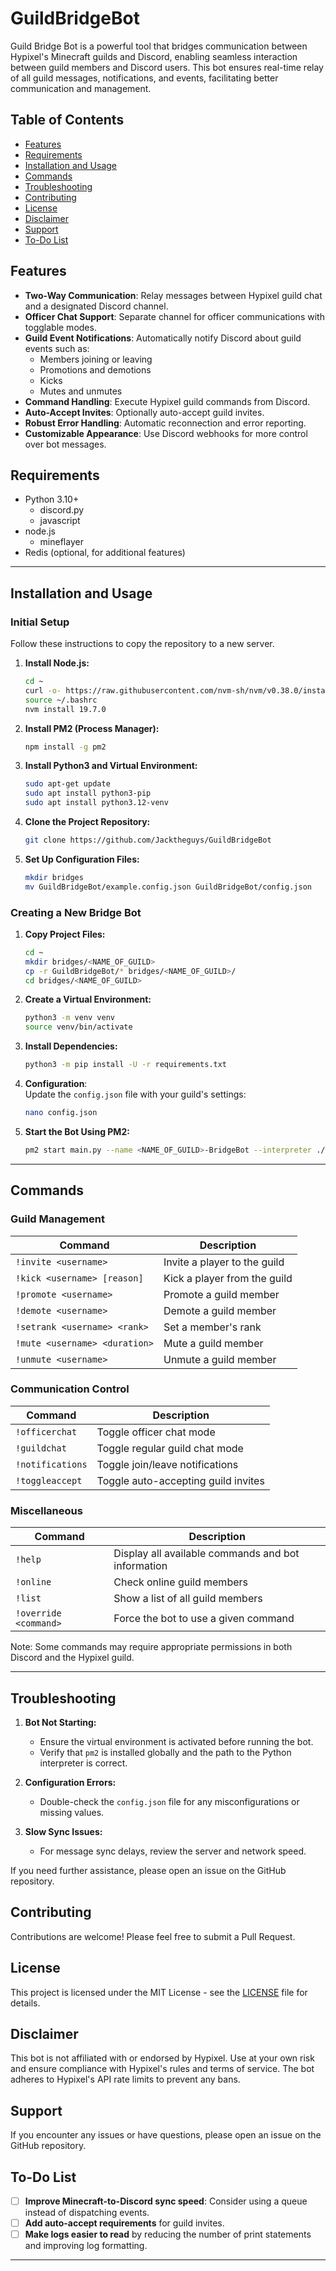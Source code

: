 # GuildBridgeBot

Guild Bridge Bot is a powerful tool that bridges communication between Hypixel's Minecraft guilds and Discord, 
enabling seamless interaction between guild members and Discord users. 
This bot ensures real-time relay of all guild messages, notifications, 
and events, facilitating better communication and management.

## Table of Contents
- [Features](#features)
- [Requirements](#requirements)
- [Installation and Usage](#installation-and-usage)
- [Commands](#commands)
- [Troubleshooting](#troubleshooting)
- [Contributing](#contributing)
- [License](#license)
- [Disclaimer](#disclaimer)
- [Support](#support)
- [To-Do List](#to-do-list)

## Features

- **Two-Way Communication**: Relay messages between Hypixel guild chat and a designated Discord channel.
- **Officer Chat Support**: Separate channel for officer communications with togglable modes.
- **Guild Event Notifications**: Automatically notify Discord about guild events such as:
  - Members joining or leaving
  - Promotions and demotions
  - Kicks
  - Mutes and unmutes
- **Command Handling**: Execute Hypixel guild commands from Discord.
- **Auto-Accept Invites**: Optionally auto-accept guild invites.
- **Robust Error Handling**: Automatic reconnection and error reporting.
- **Customizable Appearance**: Use Discord webhooks for more control over bot messages.

## Requirements

- Python 3.10+
    - discord.py
    - javascript
- node.js 
    - mineflayer
- Redis (optional, for additional features)

---

## Installation and Usage

### Initial Setup

Follow these instructions to copy the repository to a new server.

1. **Install Node.js:**
    ```bash
    cd ~
    curl -o- https://raw.githubusercontent.com/nvm-sh/nvm/v0.38.0/install.sh | bash
    source ~/.bashrc
    nvm install 19.7.0
    ```

2. **Install PM2 (Process Manager):**
    ```bash
    npm install -g pm2
    ```

3. **Install Python3 and Virtual Environment:**
    ```bash
    sudo apt-get update
    sudo apt install python3-pip
    sudo apt install python3.12-venv
    ```

4. **Clone the Project Repository:**
    ```bash
    git clone https://github.com/Jacktheguys/GuildBridgeBot
    ```

5. **Set Up Configuration Files:**
    ```bash
    mkdir bridges
    mv GuildBridgeBot/example.config.json GuildBridgeBot/config.json
    ```

### Creating a New Bridge Bot

1. **Copy Project Files:**
    ```bash
    cd ~
    mkdir bridges/<NAME_OF_GUILD>
    cp -r GuildBridgeBot/* bridges/<NAME_OF_GUILD>/
    cd bridges/<NAME_OF_GUILD>
    ```

2. **Create a Virtual Environment:**
    ```bash
    python3 -m venv venv
    source venv/bin/activate
    ```

3. **Install Dependencies:**
    ```bash
    python3 -m pip install -U -r requirements.txt
    ```

4. **Configuration**:  
    Update the `config.json` file with your guild's settings:
    ```bash
    nano config.json
    ```

5. **Start the Bot Using PM2:**
    ```bash
    pm2 start main.py --name <NAME_OF_GUILD>-BridgeBot --interpreter ./venv/bin/python --restart-delay=3000
    ```

---

## Commands

### Guild Management

| Command | Description |
|---------|-------------|
| `!invite <username>` | Invite a player to the guild |
| `!kick <username> [reason]` | Kick a player from the guild |
| `!promote <username>` | Promote a guild member |
| `!demote <username>` | Demote a guild member |
| `!setrank <username> <rank>` | Set a member's rank |
| `!mute <username> <duration>` | Mute a guild member |
| `!unmute <username>` | Unmute a guild member |

### Communication Control

| Command | Description |
|---------|-------------|
| `!officerchat` | Toggle officer chat mode |
| `!guildchat` | Toggle regular guild chat mode |
| `!notifications` | Toggle join/leave notifications |
| `!toggleaccept` | Toggle auto-accepting guild invites |

### Miscellaneous

| Command | Description |
|---------|-------------|
| `!help` | Display all available commands and bot information |
| `!online` | Check online guild members |
| `!list` | Show a list of all guild members |
| `!override <command>` | Force the bot to use a given command |

Note: Some commands may require appropriate permissions in both Discord and the Hypixel guild.

---

## Troubleshooting

1. **Bot Not Starting:** 
   - Ensure the virtual environment is activated before running the bot. 
   - Verify that `pm2` is installed globally and the path to the Python interpreter is correct.

2. **Configuration Errors:** 
   - Double-check the `config.json` file for any misconfigurations or missing values.

3. **Slow Sync Issues:** 
   - For message sync delays, review the server and network speed.

If you need further assistance, please open an issue on the GitHub repository.

## Contributing

Contributions are welcome! Please feel free to submit a Pull Request.

## License

This project is licensed under the MIT License - see the [LICENSE](LICENSE) file for details.

## Disclaimer

This bot is not affiliated with or endorsed by Hypixel. Use at your own risk and ensure compliance with Hypixel's rules and terms of service. The bot adheres to Hypixel's API rate limits to prevent any bans.

## Support

If you encounter any issues or have questions, please open an issue on the GitHub repository.

## To-Do List

- [ ] **Improve Minecraft-to-Discord sync speed**: Consider using a queue instead of dispatching events.
- [ ] **Add auto-accept requirements** for guild invites.
- [ ] **Make logs easier to read** by reducing the number of print statements and improving log formatting.

---
